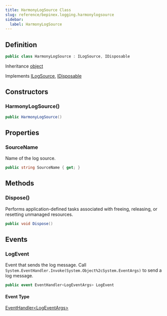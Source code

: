 ```yaml
---
title: HarmonyLogSource Class
slug: reference/bepinex.logging.harmonylogsource
sidebar:
  label: HarmonyLogSource
---
```


## Definition

```csharp title="C#"
public class HarmonyLogSource : ILogSource, IDisposable
```

Inheritance [object](https://learn.microsoft.com/dotnet/api/system.object/)

Implements [ILogSource](../bepinex.logging.ilogsource/), [IDisposable](https://learn.microsoft.com/dotnet/api/system.idisposable/)

## Constructors

### HarmonyLogSource()

```csharp title="C#"
public HarmonyLogSource()
```

## Properties

### SourceName

Name of the log source.

```csharp title="C#"
public string SourceName { get; }
```

## Methods

### Dispose()

Performs application-defined tasks associated with freeing, releasing, or resetting unmanaged resources.

```csharp title="C#"
public void Dispose()
```

## Events

### LogEvent

Event that sends the log message. Call `System.EventHandler.Invoke(System.Object%2cSystem.EventArgs)` to send a log message.

```csharp title="C#"
public event EventHandler<LogEventArgs> LogEvent
```

#### Event Type

[EventHandler\<LogEventArgs\>](https://learn.microsoft.com/dotnet/api/system.eventhandler-1/)
